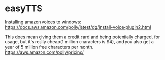 # easyTTS


Installing amazon voices to windows:
https://docs.aws.amazon.com/polly/latest/dg/install-voice-plugin2.html

This does mean giving them a credit card and being potentially charged, for usage, but it's really cheap(1 million characters is $4), and you also get a year of 5 million free characters per month. https://aws.amazon.com/polly/pricing/
